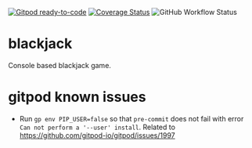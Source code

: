 [![Gitpod ready-to-code](https://img.shields.io/badge/Gitpod-ready--to--code-blue?logo=gitpod)](https://gitpod.io/#https://github.com/kumadee/blackjack)
[![Coverage Status](https://coveralls.io/repos/github/kumadee/blackjack/badge.svg?branch=main&service=github)](https://coveralls.io/github/kumadee/blackjack?branch=main)
![GitHub Workflow Status](https://img.shields.io/github/workflow/status/kumadee/blackjack/Go)

# blackjack

Console based blackjack game.

# gitpod known issues
- Run `gp env PIP_USER=false` so that `pre-commit` does not fail with error `Can not perform a '--user' install`.
Related to https://github.com/gitpod-io/gitpod/issues/1997